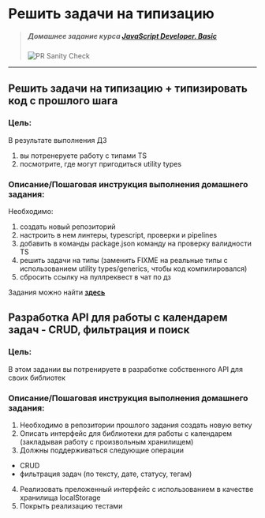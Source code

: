 # Решить задачи на типизацию

> ##### Домашнее задание курса **[JavaScript Developer. Basic](https://otus.ru/lessons/javascript-basic/?int_source=courses_catalog&int_term=programming)**
>
> ![PR Sanity Check](https://github.com/lliriq77/otus--hw-lesson26/actions/workflows/sanity-check.yml/badge.svg)

---

## Решить задачи на типизацию + типизировать код с прошлого шага

### Цель:

В результате выполнения ДЗ

1. вы потренеруете работу с типами TS
2. посмотрите, где могут пригодиться utility types

### Описание/Пошаговая инструкция выполнения домашнего задания:

Необходимо:

1. создать новый репозиторий
2. настроить в нем линтеры, typescript, проверки и pipelines
3. добавить в команды package.json команду на проверку валидности TS
4. решить задачи на типы (заменить FIXME на реальные типы с использованием utility types/generics, чтобы код компилировался)
5. сбросить ссылку на пуллреквест в чат по дз

Задания можно найти **[здесь](https://gist.github.com/vvscode/8b60049bc335bbc52a4c363f92820956)**

## Разработка API для работы с календарем задач - CRUD, фильтрация и поиск

### Цель:

В этом задании вы потренируете в разработке собственного API для своих библиотек

### Описание/Пошаговая инструкция выполнения домашнего задания:

1. Необходимо в репозитории прошлого задания создать новую ветку
2. Описать интерфейс для библиотеки для работы с календарем (закладывая работу с произвольным хранилищем)
3. Должны поддерживаться следующие операции

- CRUD
- фильтрация задач (по тексту, дате, статусу, тегам)

4. Реализовать преложенный интерфейс с использованием в качестве хранилища localStorage
5. Покрыть реализацию тестами
